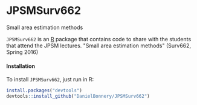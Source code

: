 # JPSMSurv662
Small area estimation methods

`JPSMSurv662` is an [R](http://www.r-project.org) package that contains code to share with the students that attend the JPSM lectures.
"Small area estimation methods" (Surv662, Spring 2016)
#### Installation

To install `JPSMSurv662`, just run in R:

```r
install.packages("devtools")
devtools::install_github("DanielBonnery/JPSMSurv662")
```
